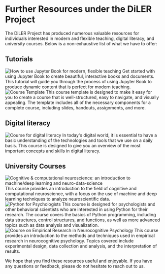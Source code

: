 # **Further Resources under the DiLER Project**

The DiLER Project has produced numerous valuable resources for individuals interested in modern and flexible teaching, digital literacy, and university courses. Below is a non-exhaustive list of what we have to offer:

## Tutorials
![**How to use Jupyter Book for modern, flexible teaching**](https://github.com/felixkoerber/jb)
Get started with using Jupyter Book to create beautiful, interactive books and documents. This tutorial will guide you through the process of using Jupyter Book to produce dynamic content that is perfect for modern teaching.
![**Course Template**](https://github.com/M-earnest/course_template_diler)
This course template is designed to make it easy for you to create a course that is well-structured, easy to navigate, and visually appealing. The template includes all of the necessary components for a complete course, including slides, handouts, assignments, and more.

## Digital literacy
![**Course for digital literacy**](https://m-earnest.github.io/Diler_digital_literacy)
In today's digital world, it is essential to have a basic understanding of the technologies and tools that we use on a daily basis. This course is designed to give you an overview of the most important concepts and skills in digital literacy.

## University Courses
![**Cognitive & computational neuroscience: an introduction to machine/deep learning and neuro-data-science**](https://peerherholz.github.io/Cog_Com_Neuro_ML_DL/)
This course provides an introduction to the field of cognitive and computational neuroscience, with a focus on the use of machine and deep learning techniques to analyze neuroscientific data.
![**Python for Psychologists**](https://peerherholz.github.io/Python_for_Psychologists_Winter2021)
This course is designed for psychologists and other behavioral scientists who are interested in using Python for their research. The course covers the basics of Python programming, including data structures, control structures, and functions, as well as more advanced topics such as data analysis and visualization.
![**Course on Empirical Research in Neurocognitive Psychology**](https://peerherholz.github.io/EXPRA_Winter2021)
This course provides an introduction to the methods and techniques used in empirical research in neurocognitive psychology. Topics covered include experimental design, data collection and analysis, and the interpretation of results.

We hope that you find these resources useful and enjoyable. If you have any questions or feedback, please do not hesitate to reach out to us.
